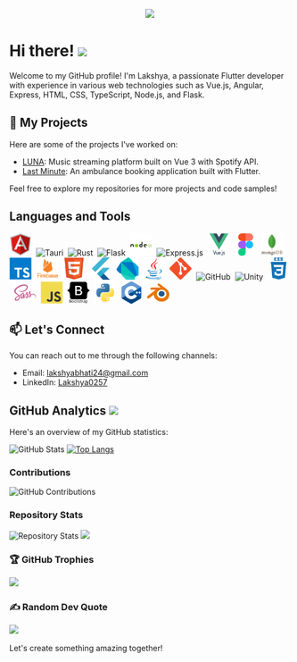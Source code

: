 <p align="center" >
  <img src="https://www.lambdatest.com/resources/images/news24.gif" >
</p> 

  
# Hi there! <img src = "https://raw.githubusercontent.com/MartinHeinz/MartinHeinz/master/wave.gif" width = 30px>

Welcome to my GitHub profile! I'm Lakshya, a passionate Flutter developer with experience in various web technologies such as Vue.js, Angular, Express, HTML, CSS, TypeScript, Node.js, and Flask.

## 🔭 My Projects

Here are some of the projects I've worked on:

- [LUNA](https://github.com/Lakshya0257/LUNA-Spotify-): Music streaming platform built on Vue 3 with Spotify API.
- [Last Minute](https://github.com/Lakshya0257/LastMinute.): An ambulance booking application built with Flutter.

Feel free to explore my repositories for more projects and code samples!

## Languages and Tools

<div>
  <img src="https://github.com/devicons/devicon/blob/master/icons/angularjs/angularjs-original.svg" title="Angular" alt="Angular" width="40" height="40"/>&nbsp;
  <img src="https://seeklogo.com/images/T/tauri-logo-39352BD5A1-seeklogo.com.png" title="Tauri" alt="Tauri" width="40" height="40"/>&nbsp;
  <img src="https://www.freecodecamp.org/news/content/images/2021/01/rust-mascot.png" title="Rust" alt="Rust" width="40" height="40"/>&nbsp;
  <img src="https://www.pngfind.com/pngs/m/128-1286693_flask-framework-logo-svg-hd-png-download.png" title="Flask" alt="Flask" width="40" height="40"/>&nbsp;
  <img src="https://github.com/devicons/devicon/blob/master/icons/nodejs/nodejs-original-wordmark.svg" title="Node.js" alt="Node.js" width="40" height="40"/>&nbsp;
  <img src="https://blog.amt.in/wp-content/uploads/2017/12/e16da876-c2fd-4eb8-ae72-4b193c534938-Edited.png" title="Express.js" alt="Express.js" width="40" height="40"/>&nbsp;
  <img src="https://github.com/devicons/devicon/blob/master/icons/vuejs/vuejs-original-wordmark.svg" title="Vue.js" alt="Vue.js" width="40" height="40"/>&nbsp;
  <img src="https://github.com/devicons/devicon/blob/master/icons/figma/figma-original.svg" title="Figma" alt="Figma" width="40" height="40"/>&nbsp;
  <img src="https://github.com/devicons/devicon/blob/master/icons/mongodb/mongodb-original-wordmark.svg" title="MongoDB" alt="MongoDB" width="40" height="40"/>&nbsp;
  <img src="https://github.com/devicons/devicon/blob/master/icons/typescript/typescript-original.svg" title="TypeScript" alt="TypeScript" width="40" height="40"/>&nbsp;
  <img src="https://github.com/devicons/devicon/blob/master/icons/firebase/firebase-plain-wordmark.svg" title="Firebase" alt="Firebase" width="40" height="40"/>&nbsp;
  <img src="https://github.com/devicons/devicon/blob/master/icons/html5/html5-original.svg" title="HTML5" alt="HTML5" width="40" height="40"/>&nbsp;
  <img src="https://github.com/devicons/devicon/blob/master/icons/flutter/flutter-original.svg" title="Flutter" alt="Flutter" width="40" height="40"/>&nbsp;
  <img src="https://github.com/devicons/devicon/blob/master/icons/dart/dart-original.svg" title="Dart" alt="Dart" width="40" height="40"/>&nbsp;
  <img src="https://github.com/devicons/devicon/blob/master/icons/java/java-original.svg" title="Java" alt="Java" width="40" height="40"/>&nbsp;
  <img src="https://github.com/devicons/devicon/blob/master/icons/git/git-original.svg" title="Git" alt="Git" width="40" height="40"/>&nbsp;
  <img src="https://w7.pngwing.com/pngs/914/758/png-transparent-github-social-media-computer-icons-logo-android-github-logo-computer-wallpaper-banner-thumbnail.png" title="GitHub" alt="GitHub" width="40" height="40"/>&nbsp;
  <img src="https://dl2.macupdate.com/images/icons256/18392.png?time=1658935459" title="Unity" alt="Unity" width="40" height="40"/>&nbsp;
  <img src="https://github.com/devicons/devicon/blob/master/icons/css3/css3-plain-wordmark.svg" title="CSS3" alt="CSS3" width="40" height="40"/>&nbsp;
  <img src="https://github.com/devicons/devicon/blob/master/icons/sass/sass-original.svg" title="SCSS" alt="SCSS" width="40" height="40"/>&nbsp;
  <img src="https://github.com/devicons/devicon/blob/master/icons/javascript/javascript-original.svg" title="JavaScript" alt="JavaScript" width="40" height="40"/>&nbsp;
  <img src="https://github.com/devicons/devicon/blob/master/icons/bootstrap/bootstrap-plain-wordmark.svg" title="Bootstrap" alt="Bootstrap" width="40" height="40"/>&nbsp;
  <img src="https://github.com/devicons/devicon/blob/master/icons/python/python-original.svg" title="Python" alt="Python" width="40" height="40"/>&nbsp;
  <img src="https://github.com/devicons/devicon/blob/master/icons/cplusplus/cplusplus-original.svg" title="C++" alt="C++" width="40"/>&nbsp;
  <img src="https://github.com/devicons/devicon/blob/master/icons/blender/blender-original.svg" title="Blender" alt="Blender" width="40" height="40"/>
</div>

## 📫 Let's Connect

You can reach out to me through the following channels:

- Email: lakshyabhati24@gmail.com
- LinkedIn: [Lakshya0257](https://www.linkedin.com/in/lakshya-bhati-682787241/)

## GitHub Analytics <img src = "https://i.pinimg.com/originals/65/c4/f4/65c4f452571be1261e9c623f7da488ac.gif" width = 35px> 

Here's an overview of my GitHub statistics:

![GitHub Stats](https://github-readme-stats.vercel.app/api?username=Lakshya0257&show_icons=true&count_private=true&hide=stars,issues&theme=dark)
[![Top Langs](https://github-readme-stats.vercel.app/api/top-langs/?username=Lakshya0257&layout=compact&theme=dark)](https://github.com/anuraghazra/github-readme-stats)

### Contributions

![GitHub Contributions](https://github-readme-streak-stats.herokuapp.com/?user=Lakshya0257&theme=dark)

### Repository Stats

![Repository Stats](https://img.shields.io/badge/dynamic/json?color=green&label=Repositories&query=%24.public_repos&url=https%3A%2F%2Fapi.github.com%2Fusers%2FLakshya0257) 
[![](https://visitcount.itsvg.in/api?id=Lakshya0257&icon=0&color=0)](https://visitcount.itsvg.in)


### 🏆 GitHub Trophies
![](https://github-profile-trophy.vercel.app/?username=Lakshya0257&theme=nord&no-frame=true&no-bg=true&margin-w=4)




### ✍️ Random Dev Quote
![](https://quotes-github-readme.vercel.app/api?type=horizontal&theme=radical)


Let's create something amazing together!
